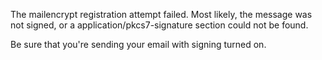 The mailencrypt registration attempt failed. Most likely, the message was not signed, or a application/pkcs7-signature section could not be found.

Be sure that you're sending your email with signing turned on.

